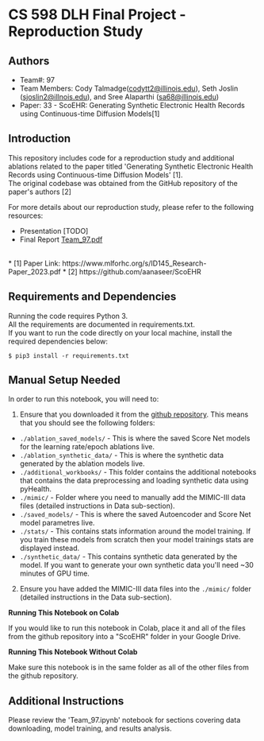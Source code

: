 # CS 598 DLH Final Project - Reproduction Study 
## Authors
* Team#: 97
* Team Members: Cody Talmadge(codytt2@illinois.edu), Seth Joslin (sjoslin2@illnois.edu), and Sree Alaparthi (sa68@illinois.edu)
* Paper: 33 - ScoEHR: Generating Synthetic Electronic Health Records using Continuous-time Diffusion Models[1]

## Introduction
This repository includes code for a reproduction study and additional ablations related to the paper titled 'Generating Synthetic Electronic Health Records using Continuous-time Diffusion Models' [1].<br/>
The original codebase was obtained from the GitHub repository of the paper's authors [2] 

For more details about our reproduction study, please refer to the following resources:

* Presentation [TODO]
* Final Report [Team_97.pdf](https://github.com/sjoslin2/Spring-24-DLH/blob/main/Team_97.pdf)

<br/>
* [1] Paper Link: https://www.mlforhc.org/s/ID145_Research-Paper_2023.pdf
* [2] https://github.com/aanaseer/ScoEHR

## Requirements and Dependencies

Running the code requires Python 3. <br/>
All the requirements are documented in requirements.txt.<br/>
If you want to run the code directly on your local machine, install the required dependencies below:
```
$ pip3 install -r requirements.txt
```


## Manual Setup Needed
In order to run this notebook, you will need to:
1. Ensure that you downloaded it from the [github repository](https://github.com/sjoslin2/Spring-24-DLH).  This means that you should see the following folders:
- `./ablation_saved_models/` - This is where the saved Score Net models for the learning rate/epoch ablations live.
- `./ablation_synthetic_data/` - This is where the synthetic data generated by the ablation models live.
- `./additional_workbooks/` - This folder contains the additional notebooks that contains the data preprocessing and loading synthetic data using pyHealth.
 - `./mimic/` - Folder where you need to manually add the MIMIC-III data files (detailed instructions in Data sub-section).
 - `./saved_models/` - This is where the saved Autoencoder and Score Net model parametres live.
 - `./stats/` - This contains stats information around the model training.  If you train these models from scratch then your model trainings stats are displayed instead.
 - `./synthetic_data/` - This contains synthetic data generated by the model.  If you want to generate your own synthetic data you'll need ~30 minutes of GPU time.
2. Ensure you have added the MIMIC-III data files into the `./mimic/` folder (detailed instructions in the Data sub-section).

**Running This Notebook on Colab**

If you would like to run this notebook in Colab, place it and all of the files from the github repository into a "ScoEHR" folder in your Google Drive.

**Running This Notebook Without Colab**

Make sure this notebook is in the same folder as all of the other files from the github repository.

## Additional Instructions
Please review the 'Team_97.ipynb' notebook for sections covering data downloading, model training, and results analysis.
